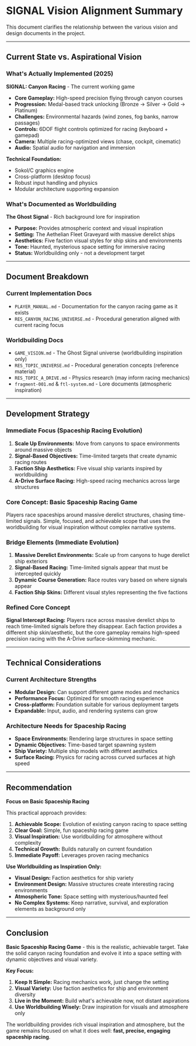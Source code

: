 # SIGNAL Vision Alignment Summary

This document clarifies the relationship between the various vision and design documents in the project.

---

## Current State vs. Aspirational Vision

### What's Actually Implemented (2025)

**SIGNAL: Canyon Racing** - The current working game

* **Core Gameplay:** High-speed precision flying through canyon courses
* **Progression:** Medal-based track unlocking (Bronze → Silver → Gold → Platinum)
* **Challenges:** Environmental hazards (wind zones, fog banks, narrow passages)
* **Controls:** 6DOF flight controls optimized for racing (keyboard + gamepad)
* **Camera:** Multiple racing-optimized views (chase, cockpit, cinematic)
* **Audio:** Spatial audio for navigation and immersion

**Technical Foundation:**
* Sokol/C graphics engine
* Cross-platform (desktop focus)
* Robust input handling and physics
* Modular architecture supporting expansion

### What's Documented as Worldbuilding

**The Ghost Signal** - Rich background lore for inspiration

* **Purpose:** Provides atmospheric context and visual inspiration
* **Setting:** The Aethelian Fleet Graveyard with massive derelict ships
* **Aesthetics:** Five faction visual styles for ship skins and environments
* **Tone:** Haunted, mysterious space setting for immersive racing
* **Status:** Worldbuilding only - not a development target

---

## Document Breakdown

### Current Implementation Docs
* `PLAYER_MANUAL.md` - Documentation for the canyon racing game as it exists
* `RES_CANYON_RACING_UNIVERSE.md` - Procedural generation aligned with current racing focus

### Worldbuilding Docs  
* `GAME_VISION.md` - The Ghost Signal universe (worldbuilding inspiration only)
* `RES_TOPIC_UNIVERSE.md` - Procedural generation concepts (reference material)
* `RES_TOPIC_A_DRIVE.md` - Physics research (may inform racing mechanics)
* `fragment-001.md` & `ftl-system.md` - Lore documents (atmospheric inspiration)

---

## Development Strategy

### Immediate Focus (Spaceship Racing Evolution)
1. **Scale Up Environments:** Move from canyons to space environments around massive objects
2. **Signal-Based Objectives:** Time-limited targets that create dynamic racing routes
3. **Faction Ship Aesthetics:** Five visual ship variants inspired by worldbuilding
4. **A-Drive Surface Racing:** High-speed racing mechanics across large structures

### Core Concept: **Basic Spaceship Racing Game**
Players race spaceships around massive derelict structures, chasing time-limited signals. Simple, focused, and achievable scope that uses the worldbuilding for visual inspiration without complex narrative systems.

### Bridge Elements (Immediate Evolution)
1. **Massive Derelict Environments:** Scale up from canyons to huge derelict ship exteriors
2. **Signal-Based Racing:** Time-limited signals appear that must be intercepted quickly
3. **Dynamic Course Generation:** Race routes vary based on where signals appear
4. **Faction Ship Skins:** Different visual styles representing the five factions

### Refined Core Concept
**Signal Intercept Racing:** Players race across massive derelict ships to reach time-limited signals before they disappear. Each faction provides a different ship skin/aesthetic, but the core gameplay remains high-speed precision racing with the A-Drive surface-skimming mechanic.

---

## Technical Considerations

### Current Architecture Strengths
* **Modular Design:** Can support different game modes and mechanics
* **Performance Focus:** Optimized for smooth racing experience
* **Cross-platform:** Foundation suitable for various deployment targets
* **Expandable:** Input, audio, and rendering systems can grow

### Architecture Needs for Spaceship Racing
* **Space Environments:** Rendering large structures in space setting
* **Dynamic Objectives:** Time-based target spawning system
* **Ship Variety:** Multiple ship models with different aesthetics
* **Surface Racing:** Physics for racing across curved surfaces at high speed

---

## Recommendation

**Focus on Basic Spaceship Racing**

This practical approach provides:
1. **Achievable Scope:** Evolution of existing canyon racing to space setting
2. **Clear Goal:** Simple, fun spaceship racing game
3. **Visual Inspiration:** Use worldbuilding for atmosphere without complexity
4. **Technical Growth:** Builds naturally on current foundation
5. **Immediate Payoff:** Leverages proven racing mechanics

**Use Worldbuilding as Inspiration Only:**
* **Visual Design:** Faction aesthetics for ship variety
* **Environment Design:** Massive structures create interesting racing environments  
* **Atmospheric Tone:** Space setting with mysterious/haunted feel
* **No Complex Systems:** Keep narrative, survival, and exploration elements as background only

---

## Conclusion

**Basic Spaceship Racing Game** - this is the realistic, achievable target. Take the solid canyon racing foundation and evolve it into a space setting with dynamic objectives and visual variety.

**Key Focus:**
1. **Keep It Simple:** Racing mechanics work, just change the setting
2. **Visual Variety:** Use faction aesthetics for ship and environment diversity
3. **Live in the Moment:** Build what's achievable now, not distant aspirations
4. **Use Worldbuilding Wisely:** Draw inspiration for visuals and atmosphere only

The worldbuilding provides rich visual inspiration and atmosphere, but the game remains focused on what it does well: **fast, precise, engaging spaceship racing**.
